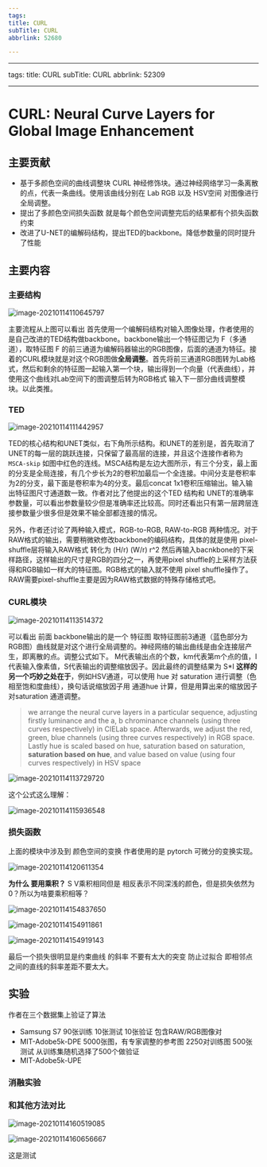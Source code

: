 ```yaml
---
tags:
title: CURL
subTitle: CURL
abbrlink: 52680

---
```

---
tags:
title: CURL
subTitle: CURL
abbrlink: 52309

---
<!--more-->

# CURL: Neural Curve Layers for Global Image Enhancement

## 主要贡献

* 基于多颜色空间的曲线调整块 CURL   神经修饰块。通过神经网络学习一条离散的点，代表一条曲线。使用该曲线分别在  Lab  RGB 以及 HSV空间 对图像进行全局调整。
* 提出了多颜色空间损失函数  就是每个颜色空间调整完后的结果都有个损失函数约束
* 改进了U-NET的编解码结构，提出TED的backbone。降低参数量的同时提升了性能



## 主要内容

### 主要结构

![image-20210114110645797](https://cdn.jsdelivr.net/gh/changruowang/cloudimg/img/20210424120017.png)

主要流程从上图可以看出  首先使用一个编解码结构对输入图像处理，作者使用的是自己改进的TED结构做backbone。backbone输出一个特征图记为 F（多通道），取特征图 F 的前三通道为编解码器输出的RGB图像，后面的通道为特征。接着的CURL模块就是对这个RGB图做**全局调整**。首先将前三通道RGB图转为Lab格式，然后和剩余的特征图一起输入第一个块，输出得到一个向量（代表曲线），并使用这个曲线对Lab空间下的图调整后转为RGB格式 输入下一部分曲线调整模块。以此类推。

### TED

![image-20210114111442957](https://cdn.jsdelivr.net/gh/changruowang/cloudimg/img/20210424120021.png)

TED的核心结构和UNET类似，右下角所示结构。和UNET的差别是，首先取消了UNET的每一层的跳跃连接，只保留了最高层的连接，并且这个连接作者称为 `MSCA-skip` 如图中红色的连线。MSCA结构是左边大图所示，有三个分支，最上面的分支是全局连接，有几个步长为2的卷积加最后一个全连接。中间分支是卷积率为2的分支，最下面是卷积率为4的分支。最后concat 1x1卷积压缩输出。输入输出特征图尺寸通道数一致。作者对比了他提出的这个TED 结构和 UNET的准确率参数量，可以看出参数量较少但是准确率还比较高。同时还看出只有第一层跨层连接参数量少很多但是效果不输全部都连接的情况。

另外，作者还讨论了两种输入模式，RGB-to-RGB, RAW-to-RGB 两种情况。对于RAW格式的输出，需要稍微欸修改backbone的编码结构，具体的就是使用 pixel-shuffle层将输入RAW格式 转化为  (H/r) (W/r) r^2 然后再输入bacnkbone的下采样路径，这样输出的尺寸是RGB的四分之一，再使用pixel shuffle的上采样方法获得和RGB输如一样大的特征图。RGB格式的输入就不使用 pixel shuffle操作了。RAW需要pixel-shuffle主要是因为RAW格式数据的特殊存储格式吧。

### CURL模块

![image-20210114113514372](https://cdn.jsdelivr.net/gh/changruowang/cloudimg/img/20210424120025.png)

 可以看出 前面 backbone输出的是一个 特征图 取特征图前3通道（蓝色部分为RGB图）曲线就是对这个进行全局调整的。神经网络的输出曲线是由全连接层产生，即离散的点。调整公式如下。 M代表输出点的个数，km代表第m个点的值，I 代表输入像素值，S代表输出的调整缩放因子。因此最终的调整结果为  S*I  **这样的另一个巧妙之处在于**，例如HSV通道，可以使用 hue 对  saturation 进行调整（色相至饱和度曲线），换句话说缩放因子用 通道hue 计算，但是用算出来的缩放因子对saturation 通道调整。

> we arrange the neural curve layers in a particular sequence, adjusting firstly luminance and the a, b chrominance channels (using three curves respectively) in CIELab space. Afterwards, we adjust the red, green, blue channels (using three curves respectively) in RGB space. Lastly hue is scaled based on hue, saturation based on saturation, **saturation based on hue**, and value based on value (using four curves respectively) in HSV space



![image-20210114113729720](https://cdn.jsdelivr.net/gh/changruowang/cloudimg/img/20210424120028.png)

这个公式这么理解：

![image-20210114115936548](https://cdn.jsdelivr.net/gh/changruowang/cloudimg/img/20210424120032.png)



### 损失函数

上面的模块中涉及到 颜色空间的变换 作者使用的是 pytorch 可微分的变换实现。

![image-20210114120611354](https://cdn.jsdelivr.net/gh/changruowang/cloudimg/img/20210424120040.png)

**为什么 要用乘积？** S V乘积相同但是 相反表示不同深浅的颜色，但是损失依然为0？所以为啥要乘积相等？

![image-20210114154837650](https://cdn.jsdelivr.net/gh/changruowang/cloudimg/img/20210424120042.png)

![image-20210114154911861](https://cdn.jsdelivr.net/gh/changruowang/cloudimg/img/20210424120043.png)

![image-20210114154919143](https://cdn.jsdelivr.net/gh/changruowang/cloudimg/img/20210424120046.png)

最后一个损失很明显是约束曲线 的斜率 不要有太大的突变 防止过拟合  即相邻点之间的直线的斜率差距不要太大。

## 实验

作者在三个数据集上验证了算法  

* Samsung S7    90张训练 10张测试 10张验证  包含RAW/RGB图像对
* MIT-Adobe5k-DPE   5000张图，有专家调整的参考图   2250对训练图   500张测试  从训练集随机选择了500个做验证
* MIT-Adobe5k-UPE

### 消融实验

### 和其他方法对比

![image-20210114160519085](https://cdn.jsdelivr.net/gh/changruowang/cloudimg/img/20210424120100.png)

![image-20210114160656667](https://cdn.jsdelivr.net/gh/changruowang/cloudimg/img/20210424120104.png)

这是测试
